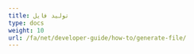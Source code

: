 ```yaml
---
title: تولید فایل
type: docs
weight: 10
url: /fa/net/developer-guide/how-to/generate-file/
---
```

